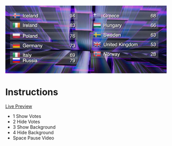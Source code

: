 ![Eurovision](eurovision.jpg)

# Instructions

[Live Preview](https://cdn.rawgit.com/nigels-com/eurovision/master/index.html)

* 1 Show Votes
* 2 Hide Votes
* 3 Show Background
* 4 Hide Background
* Space Pause Video